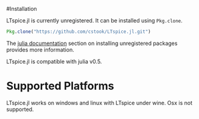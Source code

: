 #Installation

LTspice.jl is currently unregistered.  It can be installed using ```Pkg.clone```.
```julia
Pkg.clone("https://github.com/cstook/LTspice.jl.git")
```
The [julia documentation](http://docs.julialang.org) section on installing unregistered packages provides more information.

LTspice.jl is compatible with julia v0.5.

# Supported Platforms

LTspice.jl works on windows and linux with LTspice under wine.  Osx is not supported.
